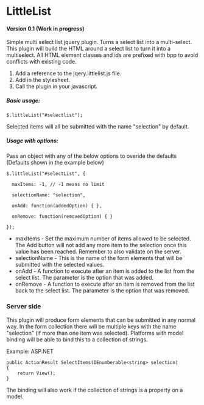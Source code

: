 LittleList
==========

#### Version 0.1 (Work in progress)

Simple multi select list jquery plugin. Turns a select list into a multi-select. This plugin will build the HTML around a select list to turn it into a multiselect. All HTML element classes and ids are prefixed with bpp to avoid conflicts with existing code.

1. Add a reference to the jqery.littlelist.js file.
2. Add in the stylesheet.
3. Call the plugin in your javascript.


##### Basic usage:

```
$.littleList("#selectlist");
```

Selected items will all be submitted with the name "selection" by default.


##### Usage with options:

Pass an object with any of the below options to overide the defaults (Defaults shown in the example below)

```
$.littleList("#selectList", {
  
  maxItems: -1, // -1 means no limit
  
  selectionName: "selection",
  
  onAdd: function(addedOption) { },
  
  onRemove: function(removedOption) { }

});
```

* maxItems - Set the maximum number of items allowed to be selected. The Add button will not add any more item to the selection once this value has been reached. Remember to also validate on the server.
* selectionName - This is the name of the form elements that will be submitted with the selected values.
* onAdd - A function to execute after an item is added to the list from the select list. The parameter is the option that was added.
* onRemove - A function to execute after an item is removed from the list back to the select list. The parameter is the option that was removed.
 
### Server side
This plugin will produce form elements that can be submitted in any normal way. In the form collection there will be multiple keys with the name "selection" (if more than one item was selected). Platforms with model binding will be able to bind this to a collection of strings.

Example: ASP.NET
```
public ActionResult SelectItems(IEnumberable<string> selection)
{
    return View();
}
```
The binding will also work if the collection of strings is a property on a model.
